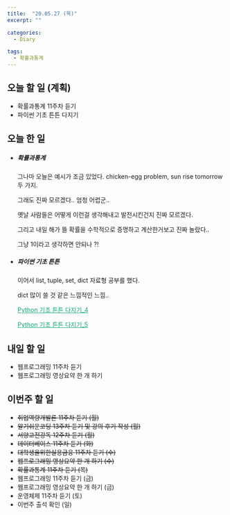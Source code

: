 ```yaml
---
title:  "20.05.27 (목)"
excerpt: ""

categories:
  - Diary

tags:
  - 확률과통계
---
```


## 오늘 할 일 (계획)

- 확률과통계 11주차 듣기
- 파이썬 기초 튼튼 다지기


## 오늘 한 일

- ##### 확률과통계

  그나마 오늘은 예시가 조금 있었다. chicken-egg problem, sun rise tomorrow 두 가지.

  그래도 진짜 모르겠다.. 엄청 어렵군..

  옛날 사람들은 어떻게 이런걸 생각해내고 발전시킨건지 진짜 모르겠다.

  그리고 내일 해가 뜰 확률을 수학적으로 증명하고 계산한거보고 진짜 놀랐다..

  그냥 1이라고 생각하면 안되나 ?!

- ##### 파이썬 기초 튼튼

  이어서 list, tuple, set, dict 자료형 공부를 했다.

  dict 많이 쓸 것 같은 느낌적인 느낌..

  <a href="https://nam-ki-bok.github.io/python/Python_Start4/" style="color:#0FA678">Python 기초 튼튼 다지기_4</a>

  <a href="https://nam-ki-bok.github.io/python/Python_Start5/" style="color:#0FA678">Python 기초 튼튼 다지기_5</a>

## 내일 할 일

- 웹프로그래밍 11주차 듣기
- 웹프로그래밍 영상요약 한 개 하기

## 이번주 할 일

- ~~취업역량개발론 11주차 듣기 (월)~~
- ~~알기쉬운코딩 13주차 듣기 및 강의 후기 작성 (월)~~
- ~~서양고전강독 12주차 듣기 (월)~~
- ~~데이터베이스 11주차 듣기 (화)~~
- ~~대학생을위한실용금융 11주차 듣기 (수)~~
- ~~웹프로그래밍 영상요약 한 개 하기 (수)~~
- ~~확률과통계 11주차 듣기 (목)~~
- 웹프로그래밍 11주차 듣기 (금)
- 웹프로그래밍 영상요약 한 개 하기 (금)
- 운영체제 11주차 듣기 (토)
- 이번주 출석 확인 (일)
